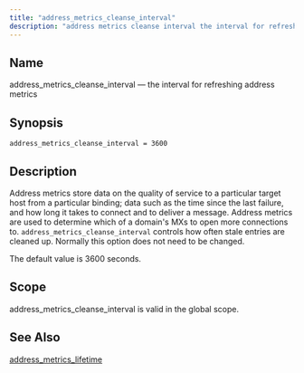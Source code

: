 ```yaml
---
title: "address_metrics_cleanse_interval"
description: "address metrics cleanse interval the interval for refreshing address metrics address metrics cleanse interval 3600 Address metrics store data on the quality of service to a particular target host from a particular binding data such as the time since the last failure and how long it takes to connect and..."
---
```


<a name="conf.ref.address_metrics_cleanse_interval"></a> 
## Name

address_metrics_cleanse_interval — the interval for refreshing address metrics

## Synopsis

`address_metrics_cleanse_interval = 3600`

<a name="idp23343088"></a> 
## Description

Address metrics store data on the quality of service to a particular target host from a particular binding; data such as the time since the last failure, and how long it takes to connect and to deliver a message. Address metrics are used to determine which of a domain's MXs to open more connections to. `address_metrics_cleanse_interval` controls how often stale entries are cleaned up. Normally this option does not need to be changed.

The default value is 3600 seconds.

<a name="idp23346176"></a> 
## Scope

address_metrics_cleanse_interval is valid in the global scope.

<a name="idp23347936"></a> 
## See Also

[address_metrics_lifetime](/momentum/4/config/ref-address-metrics-lifetime)
